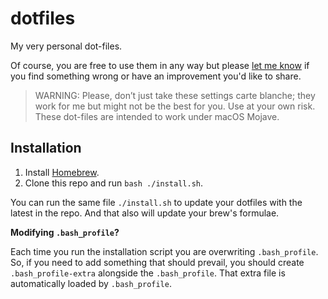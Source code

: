 # dotfiles

My very personal dot-files. 

Of course, you are free to use them in any way but please [let me know](https://github.com/jrobinsonc/dotfiles/issues/new) if you find something wrong or have an improvement you'd like to share.

> WARNING: Please, don’t just take these settings carte blanche; they work for me but might not be the best for you. Use at your own risk. These dot-files are intended to work under macOS Mojave.

## Installation

1. Install [Homebrew](https://brew.sh/).
1. Clone this repo and run `bash ./install.sh`.

You can run the same file `./install.sh` to update your dotfiles with the latest in the repo. And that also will update your brew's formulae.

**Modifying `.bash_profile`?**

Each time you run the installation script you are overwriting `.bash_profile`. So, if you need to add something that should prevail, you should create `.bash_profile-extra` alongside the `.bash_profile`. That extra file is automatically loaded by `.bash_profile`.
